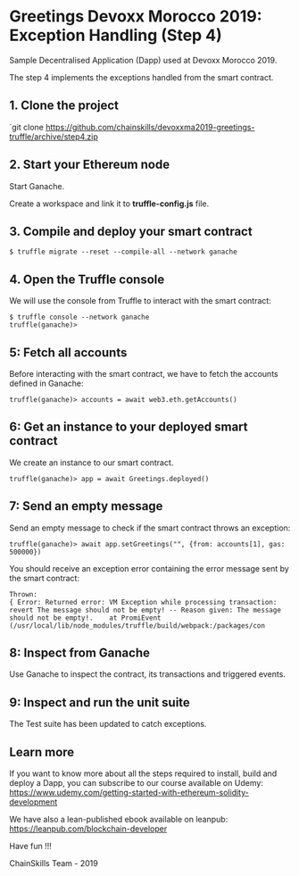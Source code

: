 # Greetings Devoxx Morocco 2019: Exception Handling (Step 4)

Sample Decentralised Application (Dapp) used at Devoxx Morocco 2019.

The step 4 implements the exceptions handled from the smart contract.

## 1. Clone the project

`git clone https://github.com/chainskills/devoxxma2019-greetings-truffle/archive/step4.zip

## 2. Start your Ethereum node

Start Ganache.

Create a workspace and link it to **truffle-config.js** file.

## 3. Compile and deploy your smart contract

```
$ truffle migrate --reset --compile-all --network ganache
```

## 4. Open the Truffle console

We will use the console from Truffle to interact with the smart contract:

```
$ truffle console --network ganache
truffle(ganache)>
```

## 5: Fetch all accounts

Before interacting with the smart contract, we have to fetch the accounts defined in Ganache:

```
truffle(ganache)> accounts = await web3.eth.getAccounts()
```

## 6: Get an instance to your deployed smart contract

We create an instance to our smart contract.

```
truffle(ganache)> app = await Greetings.deployed()
```

## 7: Send an empty message

Send an empty message to check if the smart contract throws an exception:

```
truffle(ganache)> await app.setGreetings("", {from: accounts[1], gas: 500000})
```

You should receive an exception error containing the error message sent by the smart contract:

```
Thrown:
{ Error: Returned error: VM Exception while processing transaction: revert The message should not be empty! -- Reason given: The message should not be empty!.    at PromiEvent (/usr/local/lib/node_modules/truffle/build/webpack:/packages/con
```

## 8: Inspect from Ganache

Use Ganache to inspect the contract, its transactions and triggered events.

## 9: Inspect and run the unit suite

The Test suite has been updated to catch exceptions.

## Learn more

If you want to know more about all the steps required to install, build and deploy a Dapp, you can subscribe to our course available on Udemy: https://www.udemy.com/getting-started-with-ethereum-solidity-development

We have also a lean-published ebook available on leanpub: https://leanpub.com/blockchain-developer

Have fun !!!

ChainSkills Team - 2019
